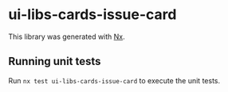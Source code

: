 # ui-libs-cards-issue-card

This library was generated with [Nx](https://nx.dev).

## Running unit tests

Run `nx test ui-libs-cards-issue-card` to execute the unit tests.
